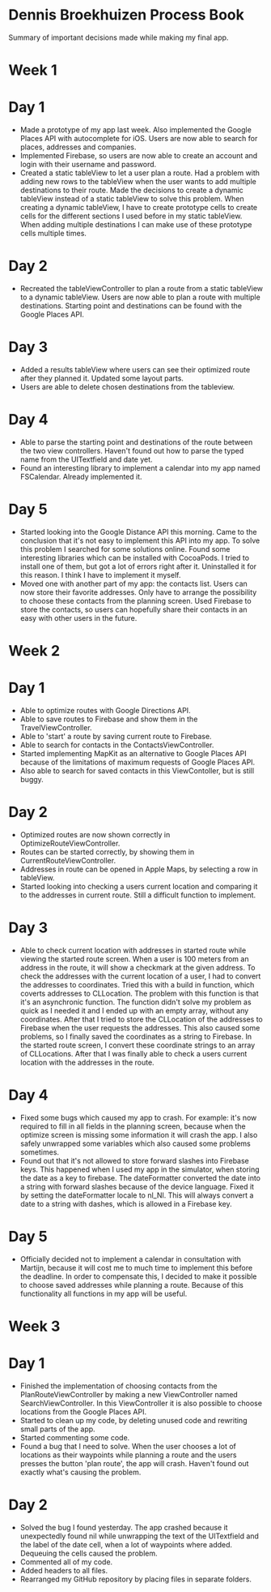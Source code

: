# Dennis Broekhuizen Process Book
Summary of important decisions made while making my final app.

# Week 1

# Day 1
* Made a prototype of my app last week. Also implemented the Google Places API with autocomplete for iOS. Users are now able to search for places, addresses and companies.
* Implemented Firebase, so users are now able to create an account and login with their username and password.
* Created a static tableView to let a user plan a route. Had a problem with adding new rows to the tableView when the user wants to add multiple destinations to their route. Made the decisions to create a dynamic tableView instead of a static tableView to solve this problem. When creating a dynamic tableView, I have to create prototype cells to create cells for the different sections I used before in my static tableView. When adding multiple destinations I can make use of these prototype cells multiple times.

# Day 2
* Recreated the tableViewController to plan a route from a static tableView to a dynamic tableView. Users are now able to plan a route with multiple destinations. Starting point and destinations can be found with the Google Places API.

# Day 3
* Added a results tableView where users can see their optimized route after they planned it. Updated some layout parts.
* Users are able to delete chosen destinations from the tableview.

# Day 4
* Able to parse the starting point and destinations of the route between the two view controllers. Haven't found out how to parse the typed name from the UITextfield and date yet.
* Found an interesting library to implement a calendar into my app named FSCalendar. Already implemented it.

# Day 5
* Started looking into the Google Distance API this morning. Came to the conclusion that it's not easy to implement this API into my app. To solve this problem I searched for some solutions online. Found some interesting libraries which can be installed with CocoaPods. I tried to install one of them, but got a lot of errors right after it. Uninstalled it for this reason. I think I have to implement it myself.
* Moved one with another part of my app: the contacts list. Users can now store their favorite addresses. Only have to arrange the possibility to choose these contacts from the planning screen. Used Firebase to store the contacts, so users can hopefully share their contacts in an easy with other users in the future.

# Week 2

# Day 1
* Able to optimize routes with Google Directions API.
* Able to save routes to Firebase and show them in the TravelViewController.
* Able to 'start' a route by saving current route to Firebase.
* Able to search for contacts in the ContactsViewController.
* Started implementing MapKit as an alternative to Google Places API because of the limitations of maximum requests of Google Places API.
* Also able to search for saved contacts in this ViewContoller, but is still buggy.

# Day 2
* Optimized routes are now shown correctly in OptimizeRouteViewController.
* Routes can be started correctly, by showing them in CurrentRouteViewController.
* Addresses in route can be opened in Apple Maps, by selecting a row in tableView.
* Started looking into checking a users current location and comparing it to the addresses in current route. Still a difficult function to implement.

# Day 3
* Able to check current location with addresses in started route while viewing the started route screen. When a user is 100 meters from an address in the route, it will show a checkmark at the given address. To check the addresses with the current location of a user, I had to convert the addresses to coordinates. Tried this with a build in function, which coverts addresses to CLLocation. The problem with this function is that it's an asynchronic function. The function didn't solve my problem as quick as I needed it and I ended up with an empty array, without any coordinates. After that I tried to store the CLLocation of the addresses to Firebase when the user requests the addresses. This also caused some problems, so I finally saved the coordinates as a string to Firebase. In the started route screen, I convert these coordinate strings to an array of CLLocations. After that I was finally able to check a users current location with the addresses in the route.

# Day 4
* Fixed some bugs which caused my app to crash. For example: it's now required to fill in all fields in the planning screen, because when the optimize screen is missing some information it will crash the app. I also safely unwrapped some variables which also caused some problems sometimes.
* Found out that it's not allowed to store forward slashes into Firebase keys. This happened when I used my app in the simulator, when storing the date as a key to firebase. The dateFormatter converted the date into a string with forward slashes because of the device language. Fixed it by setting the dateFormatter locale to nl_Nl. This will always convert a date to a string with dashes, which is allowed in a Firebase key.

# Day 5
* Officially decided not to implement a calendar in consultation with Martijn, because it will cost me to much time to implement this before the deadline. In order to compensate this, I decided to make it possible to choose saved addresses while planning a route. Because of this functionality all functions in my app will be useful.

# Week 3

# Day 1
* Finished the implementation of choosing contacts from the PlanRouteViewController by making a new ViewController named SearchViewController. In this ViewController it is also possible to choose locations from the Google Places API.
* Started to clean up my code, by deleting unused code and rewriting small parts of the app.
* Started commenting some code.
* Found a bug that I need to solve. When the user chooses a lot of locations as their waypoints while planning a route and the users presses the button 'plan route', the app will crash. Haven't found out exactly what's causing the problem.

# Day 2
* Solved the bug I found yesterday. The app crashed because it unexpectedly found nil while unwrapping the text of the UITextfield and the label of the date cell, when a lot of waypoints where added. Dequeuing the cells caused the problem.
* Commented all of my code.
* Added headers to all files.
* Rearranged my GitHub repository by placing files in separate folders.
